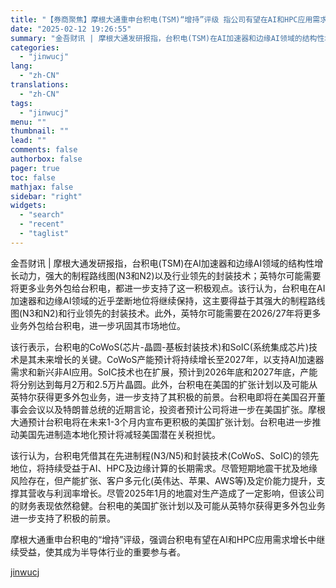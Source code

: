 ```yaml
---
title: "【券商聚焦】摩根大通重申台积电(TSM)“增持”评级 指公司有望在AI和HPC应用需求增长中继续受益"
date: "2025-02-12 19:26:55"
summary: "金吾财讯 | 摩根大通发研报指，台积电(TSM)在AI加速器和边缘AI领域的结构性增长动力，强大的制..."
categories:
  - "jinwucj"
lang:
  - "zh-CN"
translations:
  - "zh-CN"
tags:
  - "jinwucj"
menu: ""
thumbnail: ""
lead: ""
comments: false
authorbox: false
pager: true
toc: false
mathjax: false
sidebar: "right"
widgets:
  - "search"
  - "recent"
  - "taglist"
---
```


金吾财讯 | 摩根大通发研报指，台积电(TSM)在AI加速器和边缘AI领域的结构性增长动力，强大的制程路线图(N3和N2)以及行业领先的封装技术；英特尔可能需要将更多业务外包给台积电，都进一步支持了这一积极观点。该行认为，台积电在AI加速器和边缘AI领域的近乎垄断地位将继续保持，这主要得益于其强大的制程路线图(N3和N2)和行业领先的封装技术。此外，英特尔可能需要在2026/27年将更多业务外包给台积电，进一步巩固其市场地位。  
  
该行表示，台积电的CoWoS(芯片-晶圆-基板封装技术)和SoIC(系统集成芯片)技术是其未来增长的关键。CoWoS产能预计将持续增长至2027年，以支持AI加速器需求和新兴非AI应用。SoIC技术也在扩展，预计到2026年底和2027年底，产能将分别达到每月2万和2.5万片晶圆。此外，台积电在美国的扩张计划以及可能从英特尔获得更多外包业务，进一步支持了其积极的前景。台积电即将在美国召开董事会会议以及特朗普总统的近期言论，投资者预计公司将进一步在美国扩张。摩根大通预计台积电将在未来1-3个月内宣布更积极的美国扩张计划。台积电进一步推动美国先进制造本地化预计将减轻美国潜在关税担忧。  
  
该行认为，台积电凭借其在先进制程(N3/N5)和封装技术(CoWoS、SoIC)的领先地位，将持续受益于AI、HPC及边缘计算的长期需求。尽管短期地震干扰及地缘风险存在，但产能扩张、客户多元化(英伟达、苹果、AWS等)及定价能力提升，支撑其营收与利润率增长。尽管2025年1月的地震对生产造成了一定影响，但该公司的财务表现依然稳健。台积电的美国扩张计划以及可能从英特尔获得更多外包业务进一步支持了积极的前景。  
  
摩根大通重申台积电的“增持”评级，强调台积电有望在AI和HPC应用需求增长中继续受益，使其成为半导体行业的重要参与者。

[jinwucj](https://sky.szfiu.com/info/hk/details/266045593)
